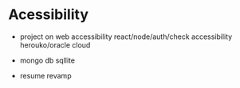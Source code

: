 # Acessibility


- project on web accessibility
react/node/auth/check accessibility
herouko/oracle cloud 

- mongo db  sqllite 
- resume revamp 